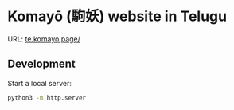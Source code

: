 # Komayō (駒妖) website in Telugu

URL: [te.komayo.page/](https://te.komayo.page/)

## Development

Start a local server:

```sh
python3 -m http.server
```
